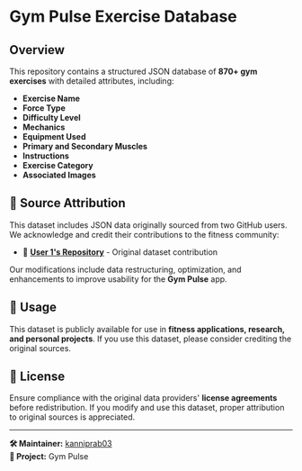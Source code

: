 # Gym Pulse Exercise Database

## Overview
This repository contains a structured JSON database of **870+ gym exercises** with detailed attributes, including:

- **Exercise Name**
- **Force Type**
- **Difficulty Level**
- **Mechanics**
- **Equipment Used**
- **Primary and Secondary Muscles**
- **Instructions**
- **Exercise Category**
- **Associated Images**

## 📌 Source Attribution
This dataset includes JSON data originally sourced from two GitHub users. We acknowledge and credit their contributions to the fitness community:

- 🔗 **[User 1's Repository](https://github.com/OllieJennings)** - Original dataset contribution

Our modifications include data restructuring, optimization, and enhancements to improve usability for the **Gym Pulse** app.

## 🚀 Usage
This dataset is publicly available for use in **fitness applications, research, and personal projects**. If you use this dataset, please consider crediting the original sources.

## 📜 License
Ensure compliance with the original data providers' **license agreements** before redistribution. If you modify and use this dataset, proper attribution to original sources is appreciated.

---
**🛠 Maintainer:** [kanniprab03](https://github.com/kanniprab03)  
**📌 Project:** Gym Pulse

